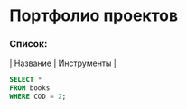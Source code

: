 # Портфолио проектов 
###  Список:
| Название | Инструменты |


```sql
SELECT * 
FROM books
WHERE COD = 2;
```

